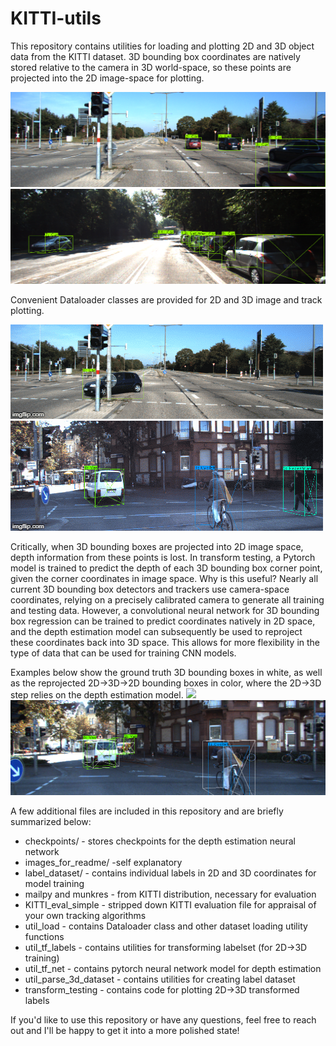 # KITTI-utils
 This repository contains utilities for loading and plotting 2D and 3D object data from the KITTI dataset. 3D bounding box coordinates are natively stored relative to the camera in 3D world-space, so these points are projected into the 2D image-space for plotting.

![](images_for_readme/kitti_2d_im.png)
![](images_for_readme/3d_im.png)

 Convenient Dataloader classes are provided for 2D and 3D image and track plotting. 

![](images_for_readme/kitti_2d_0.gif)
![](images_for_readme/kitti_3d_0.gif)

 Critically, when 3D bounding boxes are projected into 2D image space, depth information from these points is lost. In transform testing, a Pytorch model is trained to predict the depth of each 3D bounding box corner point, given the corner coordinates in image space. Why is this useful? Nearly all current 3D bounding box detectors and trackers use camera-space coordinates, relying on a precisely calibrated camera to generate all training and testing data. However, a convolutional neural network for 3D bounding box regression can be trained to predict coordinates natively in 2D space, and the depth estimation model can subsequently be used to reproject these coordinates back into 3D space. This allows for more flexibility in the type of data that can be used for training CNN models. 
 
 Examples below show the ground truth 3D bounding boxes in white, as well as the reprojected 2D->3D->2D bounding boxes in color, where the 2D->3D step relies on the depth estimation model.
![](images_for_readme/kitti_convert.gif)
![](images_for_readme/convert_im.png)

A few additional files are included in this repository and are briefly summarized below:
- checkpoints/ - stores checkpoints for the depth estimation neural network
- images_for_readme/ -self explanatory
- label_dataset/ - contains individual labels in 2D and 3D coordinates for model training
- mailpy and munkres - from KITTI distribution, necessary for evaluation
- KITTI_eval_simple - stripped down KITTI evaluation file for appraisal of your own tracking algorithms
- util_load - contains Dataloader class and other dataset loading utility functions
- util_tf_labels - contains utilities for transforming labelset (for 2D->3D training)
- util_tf_net - contains pytorch neural network model for depth estimation
- util_parse_3d_dataset - contains utilities for creating label dataset
- transform_testing - contains code for plotting 2D->3D transformed labels

If you'd like to use this repository or have any questions, feel free to reach out and I'll be happy to get it into a more polished state!
